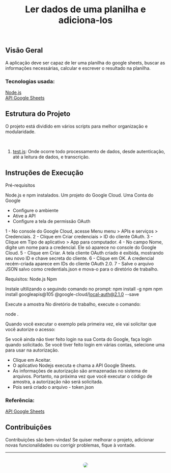 <h1 align="center">Ler dados de uma planilha e adiciona-los</h1>
</br>

## Visão Geral
<p>
A aplicação deve ser capaz de ler  uma planilha do google sheets, buscar as informações necessárias, calcular e escrever o  resultado na planilha. 
<p/>

### Tecnologias usada:
[Node.js]([https://nodejs.org/docs/latest/api/])<br/>
[API Google Sheets]([https://developers.google.com/sheets/api/guides/concepts?hl=pt-br])<br/>


## Estrutura do Projeto
<p>
O projeto está dividido em vários scripts para melhor organização e modularidade.
<p/>
<br/>

1. [test.js](https://github.com/ElDanveloper/Dados-media-planilha/blob/main/scripts/test.js): Onde ocorre todo processamento de dados, desde autenticação, até a leitura de dados, e transcrição.



## Instruções de Execução

Pré-requisitos

Node.js e npm instalados.
Um projeto do Google Cloud.
Uma Conta do Google

- Configure o ambiente
- Ative a API
- Configure a tela de permissão OAuth

1 - No console do Google Cloud, acesse Menu menu > APIs e serviços > Credenciais.
2 - Clique em Criar credenciais > ID do cliente OAuth.
3 - Clique em Tipo de aplicativo > App para computador.
4 - No campo Nome, digite um nome para a credencial. Ele só aparece no console do Google Cloud.
5 - Clique em Criar. A tela cliente OAuth criado é exibida, mostrando seu novo ID e chave secreta do cliente.
6 - Clique em OK. A credencial recém-criada aparece em IDs do cliente OAuth 2.0.
7 - Salve o arquivo JSON salvo como credentials.json e mova-o para o diretório de trabalho.

Requisitos:
Node.js
Npm 

Instale ultilizando o seguindo comando no prompt:
npm install -g npm
npm install googleapis@105 @google-cloud/local-auth@2.1.0 --save

Execute a amostra
No diretório de trabalho, execute o comando:

node .

Quando você executar o exemplo pela primeira vez, ele vai solicitar que você autorize o acesso:

Se você ainda não tiver feito login na sua Conta do Google, faça login quando solicitado. Se você tiver feito login em várias contas, selecione uma para usar na autorização.
- Clique em Aceitar.
- O aplicativo Nodejs executa e chama a API Google Sheets.
- As informações de autorização são armazenadas no sistema de arquivos. Portanto, na próxima vez que você executar o código de amostra, a autorização não será solicitada.
- Pois será criado o arquivo - token.json



### Referência:
   [API Google Sheets](https://developers.google.com/sheets/api/quickstart/nodejs?hl=pt-br)
<br/>

## Contribuições
<p>
Contribuições são bem-vindas! Se quiser melhorar o projeto, adicionar novas funcionalidades ou corrigir problemas, fique à vontade.
</p>
<hr>
</br>

<div align="center">
<a href="https://www.linkedin.com/in/daniel-oliveira-38105b222/" target="_blank"><img src="https://img.shields.io/badge/-LinkedIn-%230077B5?style=for-the-badge&logo=linkedin&logoColor=white" style="border-radius: 30px" target="_blank" /></a>
</div>
